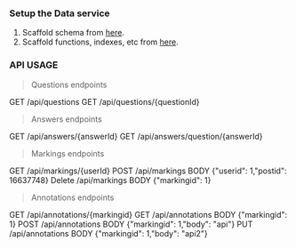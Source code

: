 ### Setup the Data service

1. Scaffold schema from [here](https://github.com/cris391/Portfolio_Projects/blob/master/InformationRetrievalDatabase/stackoverflow-normalized-schema.sql).
2. Scaffold functions, indexes, etc from [here](https://github.com/cris391/Portfolio_Projects/blob/master/InformationRetrievalDatabase/functionality-indexing.sql).

### API USAGE

> Questions endpoints

GET /api/questions
GET /api/questions/{questionId}

> Answers endpoints

GET /api/answers/{answerId}
GET /api/answers/question/{answerId}

> Markings endpoints

GET /api/markings/{userId}
POST /api/markings BODY {"userid": 1,"postid": 16637748}
Delete /api/markings BODY {"markingid": 1}

> Annotations endpoints

GET /api/annotations/{markingid}
GET /api/annotations BODY {"markingid": 1}
POST /api/annotations BODY {"markingid": 1,"body": "api"}
PUT /api/annotations BODY {"markingid": 1,"body": "api2"}

